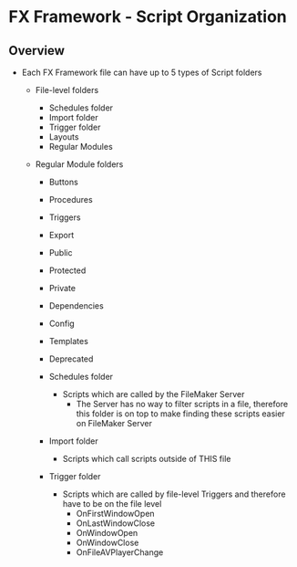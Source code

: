 # FX Framework - Script Organization

## Overview
- Each FX Framework file can have up to 5 types of Script folders
  - File-level folders
    - Schedules folder 
    - Import folder
    - Trigger folder
    - Layouts
    - Regular Modules

  - Regular Module folders 
    - Buttons
    - Procedures
    - Triggers
    - Export
    - Public
    - Protected
    - Private
    - Dependencies
    - Config
    - Templates
    - Deprecated 


    - Schedules folder
      - Scripts which are called by the FileMaker Server
        - The Server has no way to filter scripts in a file, therefore this folder is on top to make finding these scripts easier on FileMaker Server   
    - Import folder
      - Scripts which call scripts outside of THIS file
    - Trigger folder
      - Scripts which are called by file-level Triggers and therefore have to be on the file level
        - OnFirstWindowOpen
        - OnLastWindowClose
        - OnWindowOpen
        - OnWindowClose
        - OnFileAVPlayerChange    
